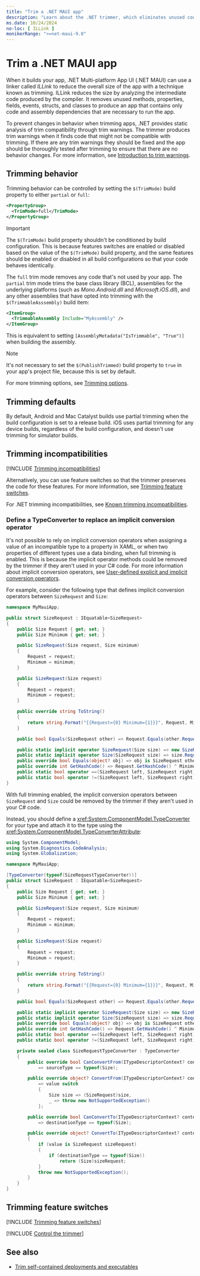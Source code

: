 ```yaml
---
title: "Trim a .NET MAUI app"
description: "Learn about the .NET trimmer, which eliminates unused code from a .NET MAUI app to reduce its size."
ms.date: 10/24/2024
no-loc: [ ILLink ]
monikerRange: ">=net-maui-9.0"
---
```


# Trim a .NET MAUI app

When it builds your app, .NET Multi-platform App UI (.NET MAUI) can use a linker called *ILLink* to reduce the overall size of the app with a technique known as trimming. ILLink reduces the size by analyzing the intermediate code produced by the compiler. It removes unused methods, properties, fields, events, structs, and classes to produce an app that contains only code and assembly dependencies that are necessary to run the app.

To prevent changes in behavior when trimming apps, .NET provides static analysis of trim compatibility through trim warnings. The trimmer produces trim warnings when it finds code that might not be compatible with trimming. If there are any trim warnings they should be fixed and the app should be thoroughly tested after trimming to ensure that there are no behavior changes. For more information, see [Introduction to trim warnings](/dotnet/core/deploying/trimming/fixing-warnings).

## Trimming behavior

Trimming behavior can be controlled by setting the `$(TrimMode)` build property to either `partial` or `full`:

```xml
<PropertyGroup>
  <TrimMode>full</TrimMode>
</PropertyGroup>
```

> [!IMPORTANT]
> The `$(TrimMode)` build property shouldn't be conditioned by build configuration. This is because features switches are enabled or disabled based on the value of the `$(TrimMode)` build property, and the same features should be enabled or disabled in all build configurations so that your code behaves identically.

The `full` trim mode removes any code that's not used by your app. The `partial` trim mode trims the base class library (BCL), assemblies for the underlying platforms (such as *Mono.Android.dll* and *Microsoft.iOS.dll*), and any other assemblies that have opted into trimming with the `$(TrimmableAsssembly)` build item:

```xml
<ItemGroup>
  <TrimmableAssembly Include="MyAssembly" />
</ItemGroup>
```

This is equivalent to setting `[AssemblyMetadata("IsTrimmable", "True")]` when building the assembly.

> [!NOTE]
> It's not necessary to set the `$(PublishTrimmed)` build property to `true` in your app's project file, because this is set by default.

For more trimming options, see [Trimming options](/dotnet/core/deploying/trimming/trimming-options).

## Trimming defaults

By default, Android and Mac Catalyst builds use partial trimming when the build configuration is set to a release build. iOS uses partial trimming for any device builds, regardless of the build configuration, and doesn't use trimming for simulator builds.

## Trimming incompatibilities

[!INCLUDE [Trimming incompatibilities](includes/trimming-incompatibilities.md)]

Alternatively, you can use feature switches so that the trimmer preserves the code for these features. For more information, see [Trimming feature switches](#trimming-feature-switches).

For .NET trimming incompatibilities, see [Known trimming incompatibilities](/dotnet/core/deploying/trimming/incompatibilities).

### Define a TypeConverter to replace an implicit conversion operator

It's not possible to rely on implicit conversion operators when assigning a value of an incompatible type to a property in XAML, or when two properties of different types use a data binding, when full trimming is enabled. This is because the implicit operator methods could be removed by the trimmer if they aren't used in your C# code. For more information about implicit conversion operators, see [User-defined explicit and implicit conversion operators](/dotnet/csharp/language-reference/operators/user-defined-conversion-operators).

For example, consider the following type that defines implicit conversion operators between `SizeRequest` and `Size`:

```csharp
namespace MyMauiApp;

public struct SizeRequest : IEquatable<SizeRequest>
{
    public Size Request { get; set; }
    public Size Minimum { get; set; }

    public SizeRequest(Size request, Size minimum)
    {
        Request = request;
        Minimum = minimum;
    }

    public SizeRequest(Size request)
    {
        Request = request;
        Minimum = request;
    }

    public override string ToString()
    {
        return string.Format("{{Request={0} Minimum={1}}}", Request, Minimum);
    }

    public bool Equals(SizeRequest other) => Request.Equals(other.Request) && Minimum.Equals(other.Minimum);

    public static implicit operator SizeRequest(Size size) => new SizeRequest(size);
    public static implicit operator Size(SizeRequest size) => size.Request;
    public override bool Equals(object? obj) => obj is SizeRequest other && Equals(other);
    public override int GetHashCode() => Request.GetHashCode() ^ Minimum.GetHashCode();
    public static bool operator ==(SizeRequest left, SizeRequest right) => left.Equals(right);
    public static bool operator !=(SizeRequest left, SizeRequest right) => !(left == right);
}
```

With full trimming enabled, the implicit conversion operators between `SizeRequest` and `Size` could be removed by the trimmer if they aren't used in your C# code.

Instead, you should define a <xref:System.ComponentModel.TypeConverter> for your type and attach it to the type using the <xref:System.ComponentModel.TypeConverterAttribute>:

```csharp
using System.ComponentModel;
using System.Diagnostics.CodeAnalysis;
using System.Globalization;

namespace MyMauiApp;

[TypeConverter(typeof(SizeRequestTypeConverter))]
public struct SizeRequest : IEquatable<SizeRequest>
{
    public Size Request { get; set; }
    public Size Minimum { get; set; }

    public SizeRequest(Size request, Size minimum)
    {
        Request = request;
        Minimum = minimum;
    }

    public SizeRequest(Size request)
    {
        Request = request;
        Minimum = request;
    }

    public override string ToString()
    {
        return string.Format("{{Request={0} Minimum={1}}}", Request, Minimum);
    }

    public bool Equals(SizeRequest other) => Request.Equals(other.Request) && Minimum.Equals(other.Minimum);

    public static implicit operator SizeRequest(Size size) => new SizeRequest(size);
    public static implicit operator Size(SizeRequest size) => size.Request;
    public override bool Equals(object? obj) => obj is SizeRequest other && Equals(other);
    public override int GetHashCode() => Request.GetHashCode() ^ Minimum.GetHashCode();
    public static bool operator ==(SizeRequest left, SizeRequest right) => left.Equals(right);
    public static bool operator !=(SizeRequest left, SizeRequest right) => !(left == right);

    private sealed class SizeRequestTypeConverter : TypeConverter
    {
        public override bool CanConvertFrom(ITypeDescriptorContext? context, Type sourceType)
            => sourceType == typeof(Size);

        public override object? ConvertFrom(ITypeDescriptorContext? context, CultureInfo? culture, object value)
            => value switch
            {
                Size size => (SizeRequest)size,
                _ => throw new NotSupportedException()
            };

        public override bool CanConvertTo(ITypeDescriptorContext? context, [NotNullWhen(true)] Type? destinationType)
            => destinationType == typeof(Size);

        public override object? ConvertTo(ITypeDescriptorContext? context, CultureInfo? culture, object? value, Type destinationType)
        {
            if (value is SizeRequest sizeRequest)
            {
                if (destinationType == typeof(Size))
                    return (Size)sizeRequest;
            }
            throw new NotSupportedException();
        }
    }
}
```

## Trimming feature switches

[!INCLUDE [Trimming feature switches](includes/feature-switches.md)]

[!INCLUDE [Control the trimmer](../includes/linker-control.md)]

## See also

- [Trim self-contained deployments and executables](/dotnet/core/deploying/trimming/trim-self-contained)
